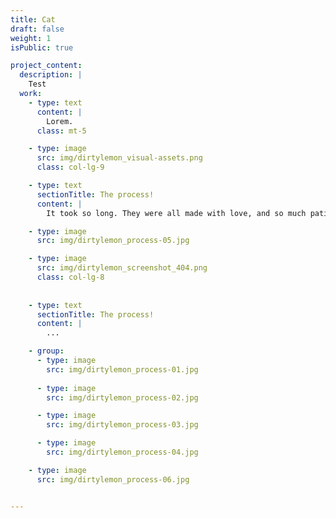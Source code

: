 ```yaml
---
title: Cat
draft: false
weight: 1
isPublic: true

project_content:
  description: |
    Test
  work:
    - type: text
      content: |
        Lorem.
      class: mt-5

    - type: image
      src: img/dirtylemon_visual-assets.png
      class: col-lg-9

    - type: text
      sectionTitle: The process!
      content: |
        It took so long. They were all made with love, and so much patience.

    - type: image
      src: img/dirtylemon_process-05.jpg

    - type: image
      src: img/dirtylemon_screenshot_404.png
      class: col-lg-8
      
    
    - type: text
      sectionTitle: The process!
      content: |
        ...     

    - group:
      - type: image
        src: img/dirtylemon_process-01.jpg
        
      - type: image
        src: img/dirtylemon_process-02.jpg

      - type: image
        src: img/dirtylemon_process-03.jpg

      - type: image
        src: img/dirtylemon_process-04.jpg

    - type: image
      src: img/dirtylemon_process-06.jpg


---
```

